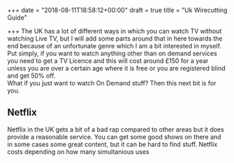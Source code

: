 +++
date = "2018-08-11T18:58:12+00:00"
draft = true
title = "Uk Wirecutting Guide"

+++
The UK has a lot of different ways in which you can watch TV without watching Live TV, but I will add some parts around that in here towards the end because of an unfortunate genre which I am a bit interested in myself.    
Put simply, if you want to watch anything other than on demand services you need to get a TV Licence and this will cost around £150 for a year unless you are over a certain age where it is free or you are registered blind and get 50% off.     
What if you just want to watch On Demand stuff? Then this next bit is for you.

## Netflix

Netflix in the UK gets a bit of a bad rap compared to other areas but it does provide a reasonable service.  You can get some good shows on there and in some cases some great content, but it can be hard to find stuff.  Netflix costs depending on how many simultanious uses